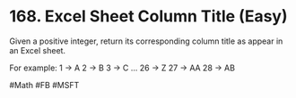 # 168. Excel Sheet Column Title (Easy)

Given a positive integer, return its corresponding column title as appear in an Excel sheet.

For example:
    1 -> A
    2 -> B
    3 -> C
    ...
    26 -> Z
    27 -> AA
    28 -> AB 

#Math
#FB #MSFT
